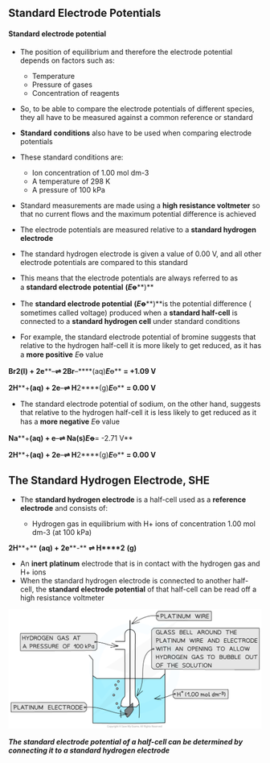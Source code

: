 ## Standard Electrode Potentials

#### Standard electrode potential

* The position of equilibrium and therefore the electrode potential depends on factors such as:

  + Temperature
  + Pressure of gases
  + Concentration of reagents
* So, to be able to compare the electrode potentials of different species, they all have to be measured against a common reference or standard
* **Standard** **conditions** also have to be used when comparing electrode potentials
* These standard conditions are:

  + Ion concentration of 1.00 mol dm-3
  + A temperature of 298 K
  + A pressure of 100 kPa
* Standard measurements are made using a **high resistance voltmeter** so that no current flows and the maximum potential difference is achieved

* The electrode potentials are measured relative to a **standard hydrogen electrode**
* The standard hydrogen electrode is given a value of 0.00 V, and all other electrode potentials are compared to this standard
* This means that the electrode potentials are always referred to as a **standard electrode potential** **(*****E*****ꝋ****)**
* The **standard electrode potential** **(*****E*****ꝋ****)**is the potential difference ( sometimes called voltage) produced when a **standard half-cell** is connected to a **standard hydrogen cell** under standard conditions
* For example, the standard electrode potential of bromine suggests that relative to the hydrogen half-cell it is more likely to get reduced, as it has a **more positive** *E*ꝋ value

**Br****2****(l) + 2e****–****⇌ 2Br****–****(aq)*****E*****ꝋ** **= +1.09 V**

**2H****+****(aq) + 2e****–****⇌ H****2****(g)*****E*****ꝋ** **= 0.00 V**

* The standard electrode potential of sodium, on the other hand, suggests that relative to the hydrogen half-cell it is less likely to get reduced as it has a **more negative** *E*ꝋ value

**Na****+****(aq) + e****–****⇌ Na(s)*****E*****ꝋ****= -2.71 V**

**2H****+****(aq) + 2e****–****⇌ H****2****(g)*****E*****ꝋ** **= 0.00 V**

## The Standard Hydrogen Electrode, SHE

* The **standard hydrogen electrode** is a half-cell used as a **reference electrode** and consists of:

  + Hydrogen gas in equilibrium with H+ ions of concentration 1.00 mol dm-3 (at 100 kPa)

**2H****+** **(aq) + 2e****-** **⇌ H****2** **(g)**

* An **inert** **platinum** electrode that is in contact with the hydrogen gas and H+ ions
* When the standard hydrogen electrode is connected to another half-cell, the **standard electrode potential** of that half-cell can be read off a high resistance voltmeter

![Standard Hydrogen Electrode, downloadable AS & A Level Chemistry revision notes](5.4.2-Standard-Hydrogen-Electrode.png)

***The standard electrode potential of a half-cell can be determined by connecting it to a standard hydrogen electrode***